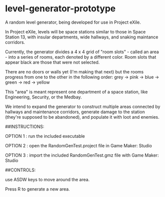 level-generator-prototype
=========================

A random level generator, being developed for use in Project eXile.

In Project eXile, levels will be space stations similar to those in Space Station 13, with insular
departments, wide hallways, and snaking maintance corridors. 

Currently, the generator divides a 4 x 4 grid of "room slots" - called an area - into a series of rooms, 
each denoted by a different color. Room slots that appear black are those that were not selected.

There are no doors or walls yet (I'm making that next) but the rooms progress from one to the other in 
the following order: grey -> pink -> blue -> green -> red -> yellow

This "area" is meant represent one department of a space station, like Engineering, Security, or the Medbay.

We intend to expand the generator to construct multiple areas connected by hallways and maintenance corridors, 
generate damage to the station (they're supposed to be abandoned), and populate it with loot and enemies. 

##INSTRUCTIONS:

  OPTION 1 :
  run the included executable

  OPTION 2 :
  open the RandomGenTest.project file in Game Maker: Studio
  
  OPTION 3 : 
  import the included RandomGenTest.gmz file with Game Maker: Studio


##CONTROLS:

use ASDW keys to move around the area. 

Press R to generate a new area.

